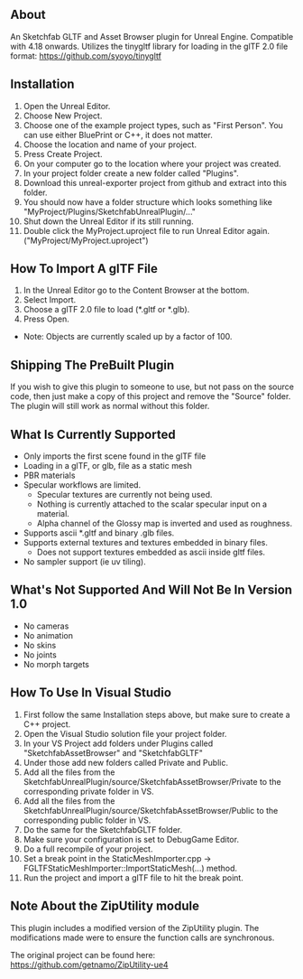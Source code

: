 ## About

An Sketchfab GLTF and Asset Browser plugin for Unreal Engine. Compatible with 4.18 onwards. Utilizes the tinygltf library for loading in the glTF 2.0 file format: https://github.com/syoyo/tinygltf

## Installation

1. Open the Unreal Editor.
1. Choose New Project.
1. Choose one of the example project types, such as "First Person". You can use either BluePrint or C++, it does not matter.
1. Choose the location and name of your project.
1. Press Create Project.
1. On your computer go to the location where your project was created.
1. In your project folder create a new folder called "Plugins".
1. Download this unreal-exporter project from github and extract into this folder.
1. You should now have a folder structure which looks something like "MyProject/Plugins/SketchfabUnrealPlugin/..."
1. Shut down the Unreal Editor if its still running.
1. Double click the MyProject.uproject file to run Unreal Editor again. ("MyProject/MyProject.uproject")

## How To Import A glTF File

1. In the Unreal Editor go to the Content Browser at the bottom.
1. Select Import.
1. Choose a glTF 2.0 file to load (*.gltf or *.glb).
1. Press Open.

- Note: Objects are currently scaled up by a factor of 100.

## Shipping The PreBuilt Plugin

If you wish to give this plugin to someone to use, but not pass on the source code, then just make a copy of this project and remove the "Source" folder. The plugin will still work as normal without this folder.

## What Is Currently Supported

- Only imports the first scene found in the glTF file
- Loading in a glTF, or glb, file as a static mesh
- PBR materials
- Specular workflows are limited.
	- Specular textures are currently not being used. 
	- Nothing is currently attached to the scalar specular input on a material. 
	- Alpha channel of the Glossy map is inverted and used as roughness.
- Supports ascii *.gltf and binary .glb files.
- Supports external textures and textures embedded in binary files. 
	- Does not support textures embedded as ascii inside gltf files.
- No sampler support (ie uv tiling).

## What's Not Supported And Will Not Be In Version 1.0

- No cameras
- No animation
- No skins
- No joints
- No morph targets

## How To Use In Visual Studio

1. First follow the same Installation steps above, but make sure to create a C++ project.
1. Open the Visual Studio solution file your project folder.
1. In your VS Project add folders under Plugins called "SketchfabAssetBrowser" and "SketchfabGLTF"
1. Under those add new folders called Private and Public.
1. Add all the files from the SketchfabUnrealPlugin/source/SketchfabAssetBrowser/Private to the corresponding private folder in VS.
1. Add all the files from the SketchfabUnrealPlugin/source/SketchfabAssetBrowser/Public to the corresponding public folder in VS.
1. Do the same for the SketchfabGLTF folder.
1. Make sure your configuration is set to DebugGame Editor.
1. Do a full recompile of your project.
1. Set a break point in the StaticMeshImporter.cpp -> FGLTFStaticMeshImporter::ImportStaticMesh(...) method.
1. Run the project and import a glTF file to hit the break point.

## Note About the ZipUtility module
This plugin includes a modified version of the ZipUtility plugin. The modifications made were to ensure the function calls are synchronous. 

The original project can be found here: https://github.com/getnamo/ZipUtility-ue4

